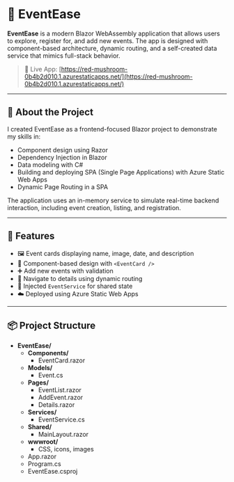 # 🎉 EventEase

**EventEase** is a modern Blazor WebAssembly application that allows users to explore, register for, and add new events. The app is designed with component-based architecture, dynamic routing, and a self-created data service that mimics full-stack behavior.

> 🚀 Live App: [https://red-mushroom-0b4b2d010.1.azurestaticapps.net/](https://red-mushroom-0b4b2d010.1.azurestaticapps.net/)

---

## 🧠 About the Project

I created EventEase as a frontend-focused Blazor project to demonstrate my skills in:

- Component design using Razor
- Dependency Injection in Blazor
- Data modeling with C#
- Building and deploying SPA (Single Page Applications) with Azure Static Web Apps
- Dynamic Page Routing in a SPA

The application uses an in-memory service to simulate real-time backend interaction, including event creation, listing, and registration.

---

## 🔧 Features

- 🖼️ Event cards displaying name, image, date, and description
- 🧩 Component-based design with `<EventCard />`
- ➕ Add new events with validation
- 🔁 Navigate to details using dynamic routing
- 🧠 Injected `EventService` for shared state
- ☁️ Deployed using Azure Static Web Apps

---

## 📦 Project Structure

<ul>
  <li><strong>EventEase/</strong>
    <ul>
      <li><strong>Components/</strong>
        <ul>
          <li>EventCard.razor</li>
        </ul>
      </li>
      <li><strong>Models/</strong>
        <ul>
          <li>Event.cs</li>
        </ul>
      </li>
      <li><strong>Pages/</strong>
        <ul>
          <li>EventList.razor</li>
          <li>AddEvent.razor</li>
          <li>Details.razor</li>
        </ul>
      </li>
      <li><strong>Services/</strong>
        <ul>
          <li>EventService.cs</li>
        </ul>
      </li>
      <li><strong>Shared/</strong>
        <ul>
          <li>MainLayout.razor</li>
        </ul>
      </li>
      <li><strong>wwwroot/</strong>
        <ul>
          <li>CSS, icons, images</li>
        </ul>
      </li>
      <li>App.razor</li>
      <li>Program.cs</li>
      <li>EventEase.csproj</li>
    </ul>
  </li>
</ul>



